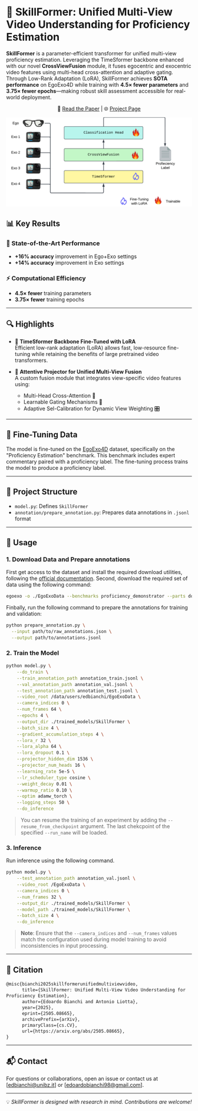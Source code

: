# 🎯 SkillFormer: Unified Multi-View Video Understanding for Proficiency Estimation

**SkillFormer** is a parameter-efficient transformer for unified multi-view proficiency estimation. Leveraging the TimeSformer backbone enhanced with our novel **CrossViewFusion** module, it fuses egocentric and exocentric video features using multi-head cross-attention and adaptive gating. Through Low-Rank Adaptation (LoRA), SkillFormer achieves **SOTA performance** on EgoExo4D while training with **4.5× fewer parameters** and **3.75× fewer epochs**—making robust skill assessment accessible for real-world deployment.

<p align="center">
📄 <a href="https://arxiv.org/abs/2505.08665">Read the Paper</a> | 🌐 <a href="https://edowhite.github.io/SkillFormer">Project Page</a>
</p>

<p align="center">
<img src="./img/SkillFormer.jpeg" width="" height="" />
</p>

## 📊 Key Results

### 🎯 State-of-the-Art Performance
- **+16% accuracy** improvement in Ego+Exo settings
- **+14% accuracy** improvement in Exo settings

### ⚡ Computational Efficiency
- **4.5× fewer** training parameters
- **3.75× fewer** training epochs

---

## 🔍 Highlights

- 🧠 **TimeSformer Backbone Fine-Tuned with LoRA**  
  Efficient low-rank adaptation (LoRA) allows fast, low-resource fine-tuning while retaining the benefits of large pretrained video transformers.

- 🧲 **Attentive Projector for Unified Multi-View Fusion**  
  A custom fusion module that integrates view-specific video features using:
  - Multi-Head Cross-Attention 🧩
  - Learnable Gating Mechanisms 🚪
  - Adaptive Sel-Calibration for Dynamic View Weighting 🎛️

---

## 🔧 Fine-Tuning Data

The model is fine-tuned on the [EgoExo4D](https://ego-exo4d-data.org) dataset, specifically on the "Proficiency Estimation" benchmark. This benchmark includes expert commentary paired with a proficiency label. The fine-tuning process trains the model to produce a proficiency label.

---

## 📁 Project Structure

- `model.py`: Defines `SkillFormer`
- `annotation/prepare_annotation.py`: Prepares data annotations in `.jsonl` format

---

## 🚀 Usage

### 1. Download Data and Prepare annotations
First get access to the dataset and install the required download utilities, following the [official documentation](https://docs.ego-exo4d-data.org).
Second, download the required set of data using the following command:

```bash
egoexo -o ./EgoExoData --benchmarks proficiency_demonstrator --parts downscaled_takes/448 annotations -y
```

Finbally, run the following command to prepare the annotations for training and validation:

```bash
python prepare_annotation.py \
  --input path/to/raw_annotations.json \
  --output path/to/annotations.jsonl
```

### 2. Train the Model
```bash
python model.py \
    --do_train \
    --train_annotation_path annotation_train.jsonl \
    --val_annotation_path annotation_val.jsonl \
    --test_annotation_path annotation_test.jsonl \
    --video_root /data/users/edbianchi/EgoExoData \
    --camera_indices 0 \
    --num_frames 64 \
    --epochs 4 \
    --output_dir ./trained_models/SkillFormer \
    --batch_size 4 \
    --gradient_accumulation_steps 4 \
    --lora_r 32 \
    --lora_alpha 64 \
    --lora_dropout 0.1 \
    --projector_hidden_dim 1536 \
    --projector_num_heads 16 \
    --learning_rate 5e-5 \
    --lr_scheduler_type cosine \
    --weight_decay 0.01 \
    --warmup_ratio 0.10 \
    --optim adamw_torch \
    --logging_steps 50 \
    --do_inference
```

> You can resume the training of an experiment by adding the ```--resume_from_checkpoint``` argument. The last chekcpoint of the specified ```--run_name``` will be loaded.

### 3. Inference
Run inference using the following command.

```bash
python model.py \
    --test_annotation_path annotation_val.jsonl \
    --video_root /EgoExoData \
    --camera_indices 0 \
    --num_frames 32 \
    --output_dir ./trained_models/SkillFormer \
    --model_path ./trained_models/SkillFormer \
    --batch_size 4 \
    --do_inference
```

> **Note**: Ensure that the `--camera_indices` and `--num_frames` values match the configuration used during model training to avoid inconsistencies in input processing.

---

## 🧪 Citation

```
@misc{bianchi2025skillformerunifiedmultiviewvideo,
      title={SkillFormer: Unified Multi-View Video Understanding for Proficiency Estimation}, 
      author={Edoardo Bianchi and Antonio Liotta},
      year={2025},
      eprint={2505.08665},
      archivePrefix={arXiv},
      primaryClass={cs.CV},
      url={https://arxiv.org/abs/2505.08665}, 
}
```

---

## 📬 Contact

For questions or collaborations, open an issue or contact us at [edbianchi@unibz.it] or [edoardobianchi98@gmail.com].

---

💡 *SkillFormer is designed with research in mind. Contributions are welcome!*